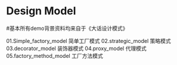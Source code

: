 # Design Model

#基本所有demo背景资料均来自于《大话设计模式》

01.Simple_factory_model  简单工厂模式
02.strategic_model       策略模式
03.decorator_model       装饰器模式
04.proxy_model           代理模式
05.factory_method_model  工厂方法模式